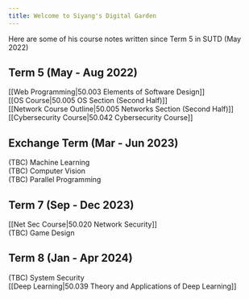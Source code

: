 ```yaml
---
title: Welcome to Siyang's Digital Garden
---  
```

Here are some of his course notes written since Term 5 in SUTD (May 2022)  

## Term 5 (May - Aug 2022)  
[[Web Programming|50.003 Elements of Software Design]]  
[[OS Course|50.005 OS Section (Second Half)]]  
[[Network Course Outline|50.005 Networks Section (Second Half)]]  
[[Cybersecurity Course|50.042 Cybersecurity Course]]  

## Exchange Term (Mar - Jun 2023)  
(TBC) Machine Learning  
(TBC) Computer Vision  
(TBC) Parallel Programming  

## Term 7 (Sep - Dec 2023)  
[[Net Sec Course|50.020 Network Security]]  
(TBC) Game Design  

## Term 8 (Jan - Apr 2024)  
(TBC) System Security  
[[Deep Learning|50.039 Theory and Applications of Deep Learning]]  